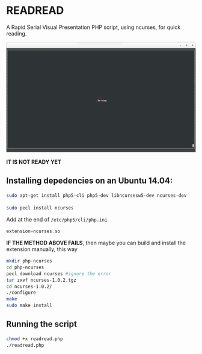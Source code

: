 # READREAD

A Rapid Serial Visual Presentation PHP script, using ncurses, for quick reading.

![terminator screenshot](screenshot-000.png)

**IT IS NOT READY YET**

## Installing depedencies on an Ubuntu 14.04:

```bash
sudo apt-get install php5-cli php5-dev libncursesw5-dev ncurses-dev

sudo pecl install ncurses
```
Add at the end of `/etc/php5/cli/php.ini`

```php
extension=ncurses.so
```
**IF THE METHOD ABOVE FAILS**, then maybe you can build and install the extension manually, this way

```bash
mkdir php-ncurses
cd php-ncurses
pecl download ncurses #ignore the error
tar zxvf ncurses-1.0.2.tgz
cd ncurses-1.0.2/
./configure
make
sudo make install
```

## Running the script

```bash
chmod +x readread.php
./readread.php
```

